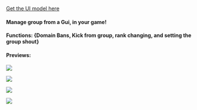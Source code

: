 [Get the UI model here](https://www.roblox.com/library/4773631403/BloxCord-Group-Admin)
####
####
#### Manage group from a Gui, in your game!
####
#### Functions: {Domain Bans, Kick from group, rank changing, and setting the group shout}
####
#### Previews:
![](https://gamerpro.me/storage/shared/1584055678.png)

![](https://alreadypro.me/storage/shared/1584055722.png)

![](https://alreadypro.me/storage/shared/1584055745.png)

![](https://alreadypro.me/storage/shared/1584055764.png)
